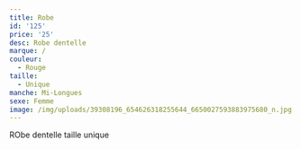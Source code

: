 ```yaml
---
title: Robe
id: '125'
price: '25'
desc: Robe dentelle
marque: /
couleur:
  - Rouge
taille:
  - Unique
manche: Mi-Longues
sexe: Femme
image: /img/uploads/39308196_654626318255644_6650027593883975680_n.jpg
---
```

RObe dentelle taille unique
